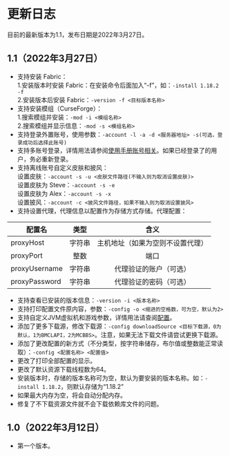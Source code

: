 # 更新日志
目前的最新版本为1.1，发布日期是2022年3月27日。

## 1.1（2022年3月27日）
- 支持安装 Fabric：</br>
1.安装版本时安装 Fabric：在安装命令后面加入“-f”，如：`-install 1.18.2 -f`</br>
2.安装版本后安装 Fabric：`-version -f <目标版本名称>`
- 支持安装模组（CurseForge）：</br>
1.搜索模组并安装：`-mod -i <模组名称>`</br>
2.搜索模组并显示信息：`-mod -s <模组名称>`
- 支持登录外置账号，使用参数：`-account -l -a -d <服务器地址> -s(可选，登录成功后选择此账号)`
- 支持多账号登录，详情用法请参阅[使用手册账号相关](README-zh.md#账号相关)。如果已经登录了的用户，务必重新登录。
- 支持离线账号自定义皮肤和披风：</br>
设置皮肤：`-account -s -u <皮肤文件路径(不输入则为取消设置皮肤)>`</br>
设置皮肤为 Steve：`-account -s -e`</br>
设置皮肤为 Alex：`-account -s -x`</br>
设置披风：`-account -c <披风文件路径，如果不输入则为取消设置披风>`
- 支持设置代理，代理信息以配置作为存储方式存储。代理配置：

| 配置名           | 类型  |        含义        |
|---------------|:---:|:----------------:|
| proxyHost     | 字符串 | 主机地址（如果为空则不设置代理） |
| proxyPort     | 整数  |        端口        |
| proxyUsername | 字符串 |   代理验证的账户（可选）    |
| proxyPassword | 字符串 |   代理验证的密码（可选）    |

- 支持查看已安装的版本信息：`-version -i <版本名称>`
- 支持打印配置文件原内容，参数：`-config -o <缩进的空格数，可为空，默认为2>`
- 支持自定义JVM虚拟机和游戏参数，详情用法请查阅[配置](README-zh.md#%E9%85%8D%E7%BD%AE)。
- 添加了更多下载源，修改下载源：`-config downloadSource <目标下载源，0为默认，1为BMCLAPI，2为MCBBS>`。注意，如果无法下载文件请尝试更换下载源。
- 添加了更改配置的新方式（不分类型，按字符串储存，布尔值或整数能正常读取）：`-config <配置名称> <配置值>`
- 更改了打印全部配置的显示。
- 更改了默认资源下载线程数为64。
- 安装版本时，存储的版本名称可为空，默认为要安装的版本名称。如：`-install 1.18.2`，则默认存储为“1.18.2”
- 如果最大内存为空，将会自动分配内存。
- 修复了不下载资源文件就不会下载依赖库文件的问题。

## 1.0（2022年3月12日）
- 第一个版本。